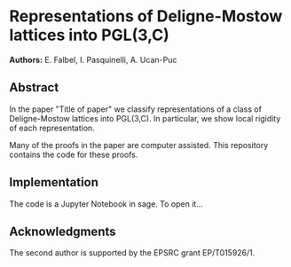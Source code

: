 <!-- #region -->
# Representations of Deligne-Mostow lattices into PGL(3,C)
**Authors:** E. Falbel, I. Pasquinelli, A. Ucan-Puc

## Abstract

In the paper "Title of paper" we classify representations of a class of Deligne-Mostow lattices into PGL(3,C).
In particular, we show local rigidity of each representation.

Many of the proofs in the paper are computer assisted. 
This repository contains the code for these proofs. 

## Implementation

The code is a Jupyter Notebook in sage. 
To open it... 

## Acknowledgments 

The second author is supported by the EPSRC grant EP/T015926/1. 

